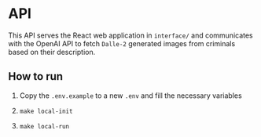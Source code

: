 # API

This API serves the React web application in `interface/` and communicates with the OpenAI API to fetch `Dalle-2` generated images from criminals based on their description.

## How to run

1. Copy the `.env.example` to a new `.env` and fill the necessary variables

2. `make local-init`

3. `make local-run`
